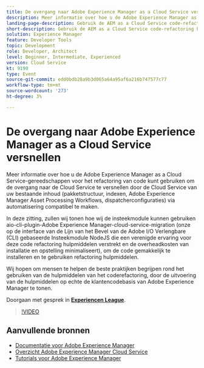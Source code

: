 ```yaml
---
title: De overgang naar Adobe Experience Manager as a Cloud Service versnellen
description: Meer informatie over hoe u de Adobe Experience Manager as a Cloud Service-gereedschappen voor het refactoring van code kunt gebruiken om de overgang naar de Cloud Service te versnellen door de Cloud Service van uw bestaande inhoud (pakketstructuur, indexen, Adobe Experience Manager Asset Processing Workflows, dispatcherconfiguraties) via automatisering compatibel te maken.
landing-page-description: Gebruik de AEM as a Cloud Service code-refactoring hulpmiddelen om uw overgang aan Cloud Service te versnellen.
short-description: Gebruik de AEM as a Cloud Service code-refactoring hulpmiddelen om uw overgang aan Cloud Service te versnellen.
solution: Experience Manager
feature: Developer Tools
topic: Development
role: Developer, Architect
level: Beginner, Intermediate, Experienced
version: Cloud Service
kt: 9190
type: Event
source-git-commit: edd0bdb28a9b3d065a64a95af6a216b747577c77
workflow-type: tm+mt
source-wordcount: '273'
ht-degree: 3%

---
```


# De overgang naar Adobe Experience Manager as a Cloud Service versnellen

Meer informatie over hoe u de Adobe Experience Manager as a Cloud Service-gereedschappen voor het refactoring van code kunt gebruiken om de overgang naar de Cloud Service te versnellen door de Cloud Service van uw bestaande inhoud (pakketstructuur, indexen, Adobe Experience Manager Asset Processing Workflows, dispatcherconfiguraties) via automatisering compatibel te maken.

In deze zitting, zullen wij tonen hoe wij de insteekmodule kunnen gebruiken aio-cli-plugin-Adobe Experience Manager-cloud-service-migration (onze op de interface van de Lijn van het Bevel van de Adobe I/O Verlengbare (CLI) gebaseerde Insteekmodule NodeJS die een verenigde ervaring voor deze code refactoring hulpmiddelen verstrekt en de overheadkosten van installatie en opstelling minimaliseert), om de code gemakkelijk te installeren en te gebruiken refactoring hulpmiddelen.

Wij hopen om mensen te helpen de beste praktijken begrijpen rond het gebruiken van de hulpmiddelen van het coderefactoring, door de uitvoering van de hulpmiddelen op echte de klantencodebasis van Adobe Experience Manager te tonen.

Doorgaan met gesprek in **[Experiencen League](https://adobe.ly/3ETr7FI)**.

>[!VIDEO](https://video.tv.adobe.com/v/338036/?quality=12&learn=on&hidetitle=true)

## Aanvullende bronnen

- [Documentatie voor Adobe Experience Manager ](https://experienceleague.adobe.com/docs/experience-manager-cloud-service.html)
- [Overzicht Adobe Experience Manager Cloud Service](https://experienceleague.adobe.com/docs/experience-manager-cloud-service/overview/home.html)
- [Tutorials voor Adobe Experience Manager](https://experienceleague.adobe.com/docs/experience-manager-tutorials.html)
